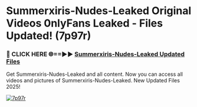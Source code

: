 # Summerxiris-Nudes-Leaked Original Videos 0nlyFans Leaked - Files Updated! (7p97r)

<h3>🔴 CLICK HERE 🌐==►► <a href="https://tinyurl.com/yrmya6cz" rel="nofollow">Summerxiris-Nudes-Leaked Updated Files</a></h3>

Get Summerxiris-Nudes-Leaked and all content. Now you can access all videos and pictures of Summerxiris-Nudes-Leaked. New Updated Files 2025!

[![7p97r](https://i.imgur.com/FMdXYCs.gif)](https://tinyurl.com/yrmya6cz)
